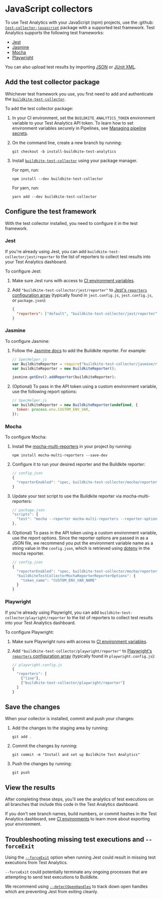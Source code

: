 # JavaScript collectors

To use Test Analytics with your JavaScript (npm) projects, use the :github: [`test-collector-javascript`](https://github.com/buildkite/test-collector-javascript) package with a supported test framework. Test Analytics supports the following test frameworks:

- [Jest](https://jestjs.io/)
- [Jasmine](https://jasmine.github.io/)
- [Mocha](https://mochajs.org/)
- [Playwright](https://playwright.dev)

You can also upload test results by importing [JSON](/docs/test-analytics/importing-json) or [JUnit XML](/docs/test-analytics/importing-junit-xml).

## Add the test collector package

Whichever test framework you use, you first need to add and authenticate the [`buildkite-test-collector`](https://www.npmjs.com/package/buildkite-test-collector).

To add the test collector package:

1. In your CI environment, set the `BUILDKITE_ANALYTICS_TOKEN` environment variable to your Test Analytics API token.
   To learn how to set environment variables securely in Pipelines, see [Managing pipeline secrets](/docs/pipelines/secrets).

1. On the command line, create a new branch by running:

   ```
   git checkout -b install-buildkite-test-analytics
   ```

1. Install [`buildkite-test-collector`](https://www.npmjs.com/package/buildkite-test-collector) using your package manager.

   For npm, run:

   ```shell
   npm install --dev buildkite-test-collector
   ```

   For yarn, run:

   ```shell
   yarn add --dev buildkite-test-collector
   ```

## Configure the test framework

With the test collector installed, you need to configure it in the test framework.

### Jest

If you're already using Jest, you can add `buildkite-test-collector/jest/reporter` to the list of reporters to collect test results into your Test Analytics dashboard.

To configure Jest:

1. Make sure Jest runs with access to [CI environment variables](/docs/test-analytics/ci-environments).
1. Add `"buildkite-test-collector/jest/reporter"` to [Jest's `reporters` configuration array](https://jestjs.io/docs/configuration#reporters-arraymodulename--modulename-options) (typically found in `jest.config.js`, `jest.config.js`, or `package.json`):

   ```json
   {
     "reporters": ["default", "buildkite-test-collector/jest/reporter"]
   }
   ```

### Jasmine

To configure Jasmine:

1. Follow the [Jasmine docs](https://jasmine.github.io/setup/nodejs.html#reporters) to add the Buildkite reporter. For example:

   ```js
   // SpecHelper.js
   var BuildkiteReporter = require("buildkite-test-collector/jasmine/reporter");
   var buildkiteReporter = new BuildkiteReporter();

   jasmine.getEnv().addReporter(buildkiteReporter);
   ```

1. (Optional) To pass in the API token using a custom environment variable, use the following report options:

   ```js
   // SpecHelper.js
   var buildkiteReporter = new BuildkiteReporter(undefined, {
     token: process.env.CUSTOM_ENV_VAR,
   });
   ```

### Mocha

To configure Mocha:

1. Install the [mocha-multi-reporters](https://github.com/stanleyhlng/mocha-multi-reporters) in your project by running:

   ```
   npm install mocha-multi-reporters --save-dev
   ```

1. Configure it to run your desired reporter and the Buildkite reporter:

   ```js
   // config.json
   {
     "reporterEnabled": "spec, buildkite-test-collector/mocha/reporter"
   }
   ```

1. Update your test script to use the Buildkite reporter via mocha-multi-reporters:

   ```js
   // package.json
   "scripts": {
     "test": "mocha --reporter mocha-multi-reporters --reporter-options configFile=config.json"
   },
   ```

1. (Optional) To pass in the API token using a custom environment variable, use the report options. Since the reporter options are passed in as a JSON file, we recommend you put the environment variable name as a string value in the `config.json`, which is retrieved using [dotenv](https://github.com/motdotla/dotenv) in the mocha reporter.

   ```js
   // config.json
   {
     "reporterEnabled": "spec, buildkite-test-collector/mocha/reporter",
     "buildkiteTestCollectorMochaReporterReporterOptions": {
       "token_name": "CUSTOM_ENV_VAR_NAME"
     }
   }
   ```

### Playwright

If you're already using Playwright, you can add `buildkite-test-collector/playright/reporter` to the list of reporters to collect test results into your Test Analytics dashboard.

To configure Playwright:

1. Make sure Playwright runs with access to [CI environment variables](/docs/test-analytics/ci-environments).
1. Add `"buildkite-test-collector/playwright/reporter"` to [Playwright's `reporters` configuration array](https://playwright.dev/docs/test-reporters#multiple-reporters) (typically found in `playwright.config.js`):

   ```js
   // playwright.config.js
   {
     "reporters": [
       ["line"],
       ["buildkite-test-collector/playwright/reporter"]
     ]
   }
   ```

## Save the changes

When your collector is installed, commit and push your changes:

1. Add the changes to the staging area by running:

   ```shell
   git add .
   ```

1. Commit the changes by running:

   ```shell
   git commit -m "Install and set up Buildkite Test Analytics"
   ```

1. Push the changes by running:

   ```shell
   git push
   ```

## View the results

After completing these steps, you'll see the analytics of test executions on all branches that include this code in the Test Analytics dashboard.

If you don't see branch names, build numbers, or commit hashes in the Test Analytics dashboard, see [CI environments](/docs/test-analytics/ci-environments) to learn more about exporting your environment.

## Troubleshooting missing test executions and `--forceExit`

Using the [`--forceExit`](https://jestjs.io/docs/cli#--forceexit) option when running Jest could result in missing test executions from Test Analytics.

`--forceExit` could potentially terminate any ongoing processes that are attempting to send test executions to Buildkite.

We recommend using [`--detectOpenHandles`](https://jestjs.io/docs/cli#--detectopenhandles) to track down open handles which are preventing Jest from exiting cleanly.
